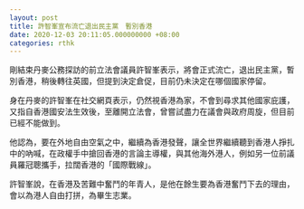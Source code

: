 ```yaml
---
layout: post
title: 許智峯宣布流亡退出民主黨　暫別香港
date: 2020-12-03 20:11:05.000000000 +08:00
categories: rthk
---
```


剛結束丹麥公務探訪的前立法會議員許智峯表示，將會正式流亡，退出民主黨，暫別香港，稍後轉往英國，但提到決定倉促，目前仍未決定在哪個國家停留。

身在丹麥的許智峯在社交網頁表示，仍然視香港為家，不會到尋求其他國家庇護，又指自香港國安法生效後，至離開立法會，曾嘗試盡力在議會與政府周旋，但目前已經不能做到。

他認為，要在外地自由空氣之中，繼續為香港發聲，讓全世界繼續聽到香港人掙扎中的吶喊，在政權手中搶回香港的言論主導權，與其他海外港人，例如另一位前議員羅冠聰攜手，拉闊香港的「國際戰線」。

許智峯說，在香港及苦難中奮鬥的年青人，是他在餘生要為香港奮鬥下去的理由，會以為港人自由打拼，為畢生志業。
